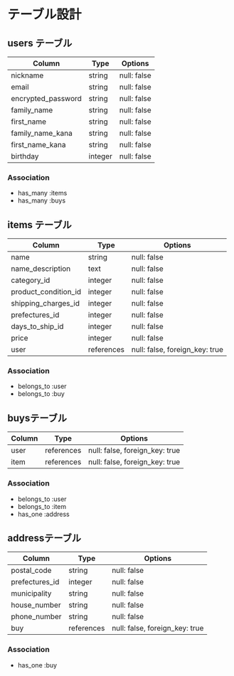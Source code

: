 # テーブル設計

## users テーブル

| Column             | Type    | Options     |
| ------------------ | ------- | ----------- |
| nickname           | string  | null: false |
| email              | string  | null: false |
| encrypted_password | string  | null: false |
| family_name        | string  | null: false |
| first_name         | string  | null: false |
| family_name_kana   | string  | null: false |
| first_name_kana    | string  | null: false |
| birthday           | integer | null: false |

### Association

- has_many :items
- has_many :buys

## items テーブル

| Column               | Type       |Options                         |
| -------------------- | ---------  | ------------------------------ |
| name                 | string     | null: false                    |
| name_description     | text       | null: false                    |
| category_id          | integer    | null: false                    |
| product_condition_id | integer    | null: false                    |
| shipping_charges_id  | integer    | null: false                    |
| prefectures_id       | integer    | null: false                    |
| days_to_ship_id      | integer    | null: false                    | 
| price                | integer    | null: false                    |
| user                 | references | null: false, foreign_key: true |

### Association

- belongs_to :user
- belongs_to :buy

## buysテーブル

| Column  | Type       | Options                        |
| ------- | ---------- | ------------------------------ |
| user    | references | null: false, foreign_key: true |
| item    | references | null: false, foreign_key: true |

### Association

- belongs_to :user
- belongs_to :item
- has_one :address

## addressテーブル

| Column         | Type       | Options                        |
| -------------- | ---------- | ------------------------------ |
| postal_code    | string     | null: false                    |
| prefectures_id | integer    | null: false                    |
| municipality   | string     | null: false                    |
| house_number   | string     | null: false                    |
| phone_number   | string     | null: false                    |
| buy            | references | null: false, foreign_key: true |

### Association

- has_one :buy